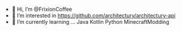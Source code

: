 - 👋 Hi, I’m @FrixionCoffee
- 👀 I’m interested in https://github.com/architectury/architectury-api
- 🌱 I’m currently learning ... Java Kotlin Python MinecraftModding

<!---
FrixionCoffee/FrixionCoffee is a ✨ special ✨ repository because its `README.md` (this file) appears on your GitHub profile.
You can click the Preview link to take a look at your changes.
--->
